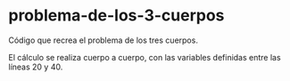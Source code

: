 # problema-de-los-3-cuerpos
Código que recrea el problema de los tres cuerpos.

El cálculo se realiza cuerpo a cuerpo, con las variables definidas entre las líneas 20 y 40.
